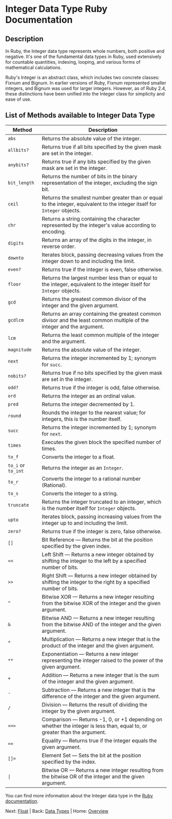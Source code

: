 # Integer Data Type Ruby Documentation

## Description

In Ruby, the Integer data type represents whole numbers, both positive and negative. It's one of the fundamental data types in Ruby, used extensively for countable quantities, indexing, looping, and various forms of mathematical calculations.

Ruby's Integer is an abstract class, which includes two concrete classes: Fixnum and Bignum. In earlier versions of Ruby, Fixnum represented smaller integers, and Bignum was used for larger integers. However, as of Ruby 2.4, these distinctions have been unified into the Integer class for simplicity and ease of use.

## List of Methods available to Integer Data Type

| Method             | Description |
|--------------------|-------------|
| `abs`              | Returns the absolute value of the integer. |
| `allbits?`         | Returns true if all bits specified by the given mask are set in the integer. |
| `anybits?`         | Returns true if any bits specified by the given mask are set in the integer. |
| `bit_length`       | Returns the number of bits in the binary representation of the integer, excluding the sign bit. |
| `ceil`             | Returns the smallest number greater than or equal to the integer, equivalent to the integer itself for `Integer` objects. |
| `chr`              | Returns a string containing the character represented by the integer's value according to encoding. |
| `digits`           | Returns an array of the digits in the integer, in reverse order. |
| `downto`           | Iterates block, passing decreasing values from the integer down to and including the limit. |
| `even?`            | Returns true if the integer is even, false otherwise. |
| `floor`            | Returns the largest number less than or equal to the integer, equivalent to the integer itself for `Integer` objects. |
| `gcd`              | Returns the greatest common divisor of the integer and the given argument. |
| `gcdlcm`           | Returns an array containing the greatest common divisor and the least common multiple of the integer and the argument. |
| `lcm`              | Returns the least common multiple of the integer and the argument. |
| `magnitude`        | Returns the absolute value of the integer. |
| `next`             | Returns the integer incremented by 1; synonym for `succ`. |
| `nobits?`          | Returns true if no bits specified by the given mask are set in the integer. |
| `odd?`             | Returns true if the integer is odd, false otherwise. |
| `ord`              | Returns the integer as an ordinal value. |
| `pred`             | Returns the integer decremented by 1. |
| `round`            | Rounds the integer to the nearest value; for integers, this is the number itself. |
| `succ`             | Returns the integer incremented by 1; synonym for `next`. |
| `times`            | Executes the given block the specified number of times. |
| `to_f`             | Converts the integer to a float. |
| `to_i` or `to_int` | Returns the integer as an `Integer`. |
| `to_r`             | Converts the integer to a rational number (Rational). |
| `to_s`             | Converts the integer to a string. |
| `truncate`         | Returns the integer truncated to an integer, which is the number itself for `Integer` objects. |
| `upto`             | Iterates block, passing increasing values from the integer up to and including the limit. |
| `zero?`            | Returns true if the integer is zero, false otherwise. |
| `[]`               | Bit Reference — Returns the bit at the position specified by the given index. |
| `<<`               | Left Shift — Returns a new integer obtained by shifting the integer to the left by a specified number of bits. |
| `>>`               | Right Shift — Returns a new integer obtained by shifting the integer to the right by a specified number of bits. |
| `^`                | Bitwise XOR — Returns a new integer resulting from the bitwise XOR of the integer and the given argument. |
| `&`                | Bitwise AND — Returns a new integer resulting from the bitwise AND of the integer and the given argument. |
| `*`                | Multiplication — Returns a new integer that is the product of the integer and the given argument. |
| `**`               | Exponentiation — Returns a new integer representing the integer raised to the power of the given argument. |
| `+`                | Addition — Returns a new integer that is the sum of the integer and the given argument. |
| `-`                | Subtraction — Returns a new integer that is the difference of the integer and the given argument. |
| `/`                | Division — Returns the result of dividing the integer by the given argument. |
| `<=>`              | Comparison — Returns -1, 0, or +1 depending on whether the integer is less than, equal to, or greater than the argument. |
| `==`               | Equality — Returns true if the integer equals the given argument. |
| `[]=`              | Element Set — Sets the bit at the position specified by the index. |
| `\|`                | Bitwise OR — Returns a new integer resulting from the bitwise OR of the integer and the given argument. |

You can find more information about the Integer data type in the [Ruby documentation](https://ruby-doc.org/core-3.0.2/Integer.html).

Next: [Float](./Float.md) | Back: [Data Types](../README.md) | Home: [Overview](../README.md)
